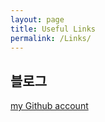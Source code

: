```yaml
---
layout: page
title: Useful Links
permalink: /Links/
---
```



## 블로그
[my Github account](https://github.com/yerimlim) 
